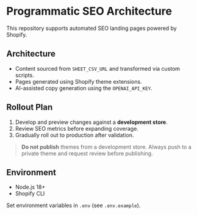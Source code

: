 # Programmatic SEO Architecture

This repository supports automated SEO landing pages powered by Shopify.

## Architecture
- Content sourced from `SHEET_CSV_URL` and transformed via custom scripts.
- Pages generated using Shopify theme extensions.
- AI-assisted copy generation using the `OPENAI_API_KEY`.

## Rollout Plan
1. Develop and preview changes against a **development store**.
2. Review SEO metrics before expanding coverage.
3. Gradually roll out to production after validation.

> **Do not publish** themes from a development store. Always push to a private theme and request review before publishing.

## Environment
- Node.js 18+
- Shopify CLI

Set environment variables in `.env` (see `.env.example`).
